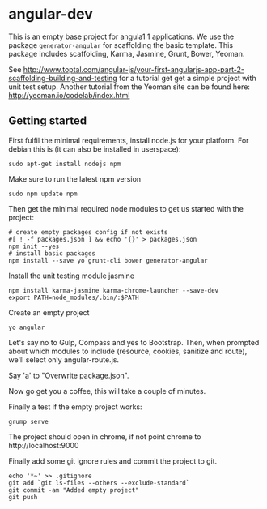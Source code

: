 # angular-dev

This is an empty base project for angula1 1 applications. We use 
the package `generator-angular` for scaffolding the basic template. 
This package includes scaffolding, Karma, Jasmine, Grunt, Bower, Yeoman.

See http://www.toptal.com/angular-js/your-first-angularjs-app-part-2-scaffolding-building-and-testing
for a tutorial get get a simple project with unit test setup. Another tutorial 
from the Yeoman site can be found here: http://yeoman.io/codelab/index.html

## Getting started
First fulfil the minimal requirements, install node.js for your platform. For
debian this is (it can also be installed in userspace):

    sudo apt-get install nodejs npm

Make sure to run the latest npm version

    sudo npm update npm

Then get the minimal required node modules to get us started with the project:

    # create empty packages config if not exists
    #[ ! -f packages.json ] && echo '{}' > packages.json 
    npm init --yes
    # install basic packages
    npm install --save yo grunt-cli bower generator-angular

Install the unit testing module jasmine

    npm install karma-jasmine karma-chrome-launcher --save-dev
    export PATH=node_modules/.bin/:$PATH
    
Create an empty project

    yo angular

Let's say no to Gulp, Compass and yes to Bootstrap. Then, when prompted about which modules to include (resource, cookies, sanitize and route), we'll select only angular-route.js.

Say 'a' to "Overwrite package.json".

Now go get you a coffee, this will take a couple of minutes.

Finally a test if the empty project works:

    grump serve

The project should open in chrome, if not point chrome to http://localhost:9000

Finally add some git ignore rules and commit the project to git.

    echo '*~' >> .gitignore
    git add `git ls-files --others --exclude-standard`
    git commit -am "Added empty project"
    git push


